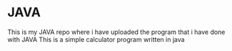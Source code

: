 # JAVA
This is my JAVA repo where i have uploaded the program that i have done with JAVA
This is a simple calculator program written in java
